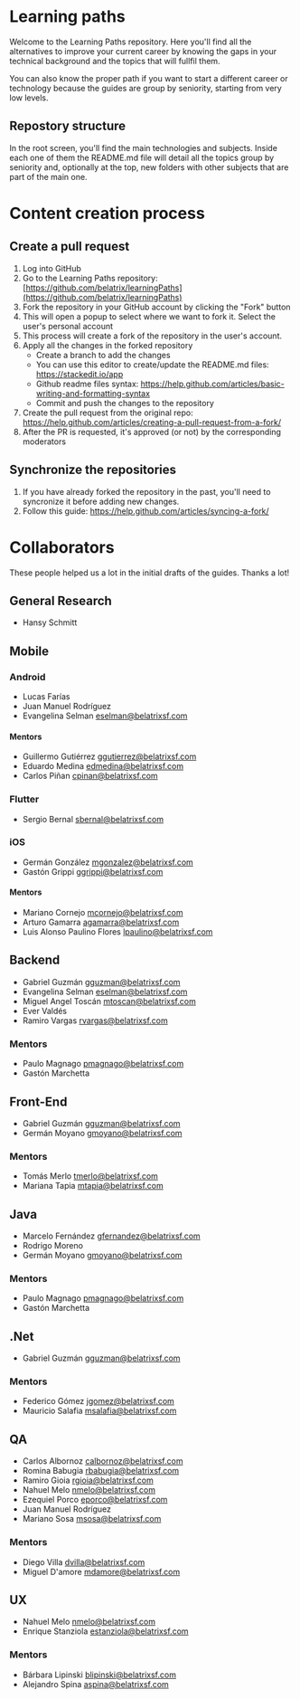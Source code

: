 # Learning paths

Welcome to the Learning Paths repository. Here you'll find all the alternatives to improve your current career by knowing the gaps in your technical background and the topics that will fullfil them.

You can also know the proper path if you want to start a different career or technology because the guides are group by seniority, starting from very low levels.

## Repostory structure

In the root screen, you'll find the main technologies and subjects. Inside each one of them the README.md file will detail all the topics group by seniority and, optionally at the top, new folders with other subjects that are part of the main one.

# Content creation process

## Create a pull request

1. Log into GitHub
2. Go to the Learning Paths repository: [https://github.com/belatrix/learningPaths](https://github.com/belatrix/learningPaths)
3. Fork the repository in your GitHub account by clicking the "Fork" button
4. This will open a popup to select where we want to fork it. Select the user's personal account
5. This process will create a fork of the repository in the user's account.
6. Apply all the changes in the forked repository
   - Create a branch to add the changes
   - You can use this editor to create/update the README.md files: https://stackedit.io/app 
   - Github readme files syntax: https://help.github.com/articles/basic-writing-and-formatting-syntax
   - Commit and push the changes to the repository
7. Create the pull request from the original repo: https://help.github.com/articles/creating-a-pull-request-from-a-fork/
8. After the PR is requested, it's approved (or not) by the corresponding moderators

## Synchronize the repositories

 1. If you have already forked the repository in the past, you'll need to syncronize it before adding new changes.
 2. Follow this guide: https://help.github.com/articles/syncing-a-fork/

# Collaborators

These people helped us a lot in the initial drafts of the guides. Thanks a lot!

## General Research

- Hansy Schmitt

## Mobile

### Android

- Lucas Farías
- Juan Manuel Rodríguez
- Evangelina Selman eselman@belatrixsf.com

#### Mentors

- Guillermo Gutiérrez ggutierrez@belatrixsf.com
- Eduardo Medina edmedina@belatrixsf.com
- Carlos Piñan cpinan@belatrixsf.com

### Flutter

- Sergio Bernal sbernal@belatrixsf.com

### iOS

- Germán González mgonzalez@belatrixsf.com
- Gastón Grippi ggrippi@belatrixsf.com

#### Mentors

- Mariano Cornejo mcornejo@belatrixsf.com
- Arturo Gamarra agamarra@belatrixsf.com
- Luis Alonso Paulino Flores lpaulino@belatrixsf.com

## Backend

- Gabriel Guzmán gguzman@belatrixsf.com
- Evangelina Selman eselman@belatrixsf.com
- Miguel Angel Toscán mtoscan@belatrixsf.com
- Ever Valdés
- Ramiro Vargas rvargas@belatrixsf.com

### Mentors

- Paulo Magnago pmagnago@belatrixsf.com
- Gastón Marchetta

## Front-End

- Gabriel Guzmán gguzman@belatrixsf.com
- Germán Moyano gmoyano@belatrixsf.com

### Mentors

- Tomás Merlo tmerlo@belatrixsf.com
- Mariana Tapia mtapia@belatrixsf.com

## Java

- Marcelo Fernández gfernandez@belatrixsf.com
- Rodrigo Moreno 
- Germán Moyano gmoyano@belatrixsf.com

### Mentors

- Paulo Magnago pmagnago@belatrixsf.com
- Gastón Marchetta

## .Net

- Gabriel Guzmán gguzman@belatrixsf.com

### Mentors

- Federico Gómez jgomez@belatrixsf.com
- Mauricio Salafia msalafia@belatrixsf.com

## QA

- Carlos Albornoz calbornoz@belatrixsf.com
- Romina Babugia rbabugia@belatrixsf.com
- Ramiro Gioia rgioia@belatrixsf.com
- Nahuel Melo nmelo@belatrixsf.com
- Ezequiel Porco eporco@belatrixsf.com
- Juan Manuel Rodríguez
- Mariano Sosa msosa@belatrixsf.com

### Mentors

- Diego Villa dvilla@belatrixsf.com
- Miguel D'amore mdamore@belatrixsf.com

## UX

- Nahuel Melo nmelo@belatrixsf.com
- Enrique Stanziola estanziola@belatrixsf.com

### Mentors

- Bárbara Lipinski blipinski@belatrixsf.com
- Alejandro Spina aspina@belatrixsf.com
